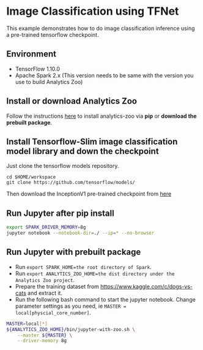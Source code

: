 # Image Classification using TFNet

This example demonstrates how to do image classification inference using a pre-trained tensorflow checkpoint.

## Environment
* TensorFlow 1.10.0
* Apache Spark 2.x (This version needs to be same with the version you use to build Analytics Zoo)

## Install or download Analytics Zoo
Follow the instructions [here](https://analytics-zoo.github.io/master/#PythonUserGuide/install/) to install analytics-zoo via __pip__ or __download the prebuilt package__.

## Install Tensorflow-Slim image classification model library and down the checkpoint

Just clone the tensorflow models repository.

```shell
cd $HOME/workspace
git clone https://github.com/tensorflow/models/
```

Then download the InceptionV1 pre-trained checkpoint from [here](https://github.com/tensorflow/models/tree/master/research/slim#pre-trained-models)

## Run Jupyter after pip install

```bash
export SPARK_DRIVER_MEMORY=8g
jupyter notebook --notebook-dir=./ --ip=* --no-browser
```

## Run Jupyter with prebuilt package
* Run `export SPARK_HOME=the root directory of Spark`.
* Run `export ANALYTICS_ZOO_HOME=the dist directory under the Analytics Zoo project`.
* Prepare the training dataset from https://www.kaggle.com/c/dogs-vs-cats and extract it.
* Run the following bash command to start the jupyter notebook. Change parameter settings as you need, ie `MASTER = local[physcial_core_number]`.
```bash
MASTER=local[*]
${ANALYTICS_ZOO_HOME}/bin/jupyter-with-zoo.sh \
    --master ${MASTER} \
    --driver-memory 8g 
```